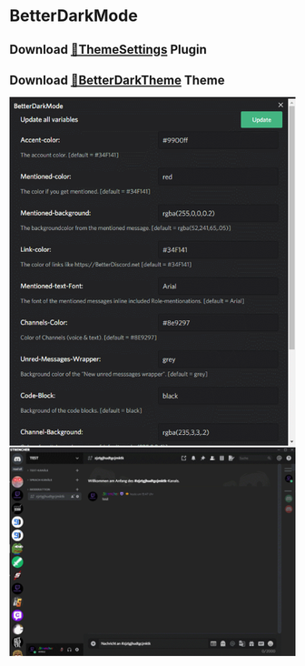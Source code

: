 # BetterDarkMode
## Download [**🔽ThemeSettings**](https://betterdiscord.net/ghdl?url=https://raw.githubusercontent.com/mwittrien/BetterDiscordAddons/master/Plugins/ThemeSettings/ThemeSettings.plugin.js) Plugin
## Download [**🔽BetterDarkTheme**](https://betterdiscord.net/ghdl?url=https://raw.githubusercontent.com/Strencher/BetterDiscordStuff/master/BetterDarkTheme/BetterDark.theme.css) Theme
![image](https://raw.githubusercontent.com/Strencher/Strencher/master/GIF.gif)
![image](https://raw.githubusercontent.com/Strencher/Strencher/master/GIF2.gif)
